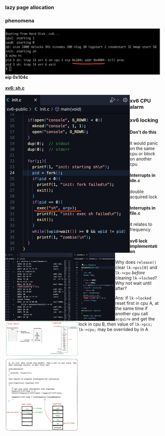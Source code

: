 ### lazy page allocation

### phenomena

<img src="../raw/hw-lazy-1.jpg?raw=true" alt="page fault" style="zoom:50%;float: left" />

#### eip 0x104c 

**<u>xv6: sh.c</u>**

<img src="../raw/hw-lazy-2.jpg?raw=true" alt="shell" style="zoom:50%;float: left" />

<img src="../raw/hw-lazy-3.jpg?raw=true" alt="umalloc" style="zoom:35%;float: left" />



### xv6 CPU alarm

<img src="../raw/hw-cpu-alram.png?raw=true" alt="stack switch" style="zoom:35%;float: left" />



### xv6 locking

#### Don't do this

it would panic on the same cpu or block on another cpu



#### Interrupts in ide.c

double acquired lock



#### Interrupts in file.c

it relates to frequency



#### xv6 lock implementation

Why does `release()` clear `lk->pcs[0]` and `lk->cpu` *before* clearing `lk->locked`? Why not wait until after?

Ans: if `lk->locked` reset first in cpu A, at the same time if another cpu call `acquire` and get the lock in cpu B, then value of `lk->pcs; lk->cpu;` may be overrided by in A

